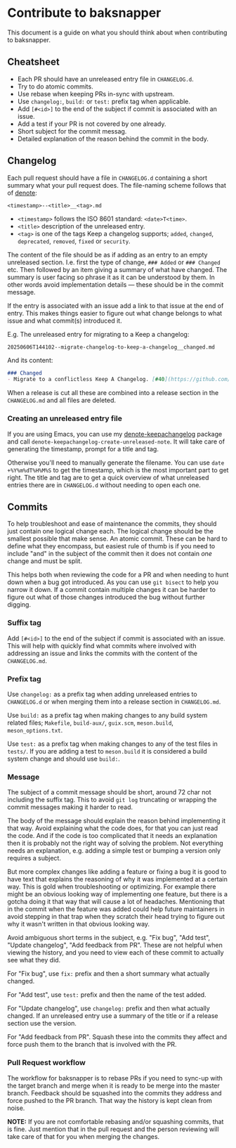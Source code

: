 # Contribute to baksnapper

This document is a guide on what you should think about when contributing to baksnapper.

## Cheatsheet
- Each PR should have an unreleased entry file in `CHANGELOG.d`.
- Try to do atomic commits.
- Use rebase when keeping PRs in-sync with upstream.
- Use `changelog:`, `build:` or `test:` prefix tag when applicable.
- Add `[#<id>]` to the end of the subject if commit is associated with an issue.
- Add a test if your PR is not covered by one already.
- Short subject for the commit messag.
- Detailed explanation of the reason behind the commit in the body.

## Changelog

Each pull request should have a file in `CHANGELOG.d` containing a short summary what your pull request does.  The file-naming scheme follows that of [denote](https://protesilaos.com/emacs/denote#h:4e9c7512-84dc-4dfb-9fa9-e15d51178e5d):
```
<timestamp>--<title>__<tag>.md
```

- `<timestamp>` follows the ISO 8601 standard: `<date>T<time>`.
- `<title>` description of the unreleased entry.
- `<tag>` is one of the tags Keep a changelog supports; `added`, `changed`, `deprecated`, `removed`, `fixed` or `security`.

The content of the file should be as if adding as an entry to an empty unreleased section. I.e. first the type of change, `### Added` or `### Changed` etc.  Then followed by an item giving a summary of what have changed.  The summary is user facing so phrase it as it can be understood by them. In other words avoid implementation details — these should be in the commit message.

If the entry is associated with an issue add a link to that issue at the end of entry.  This makes things easier to figure out what change belongs to what issue and what commit(s) introduced it.

E.g. The unreleased entry for migrating to a Keep a changelog:
```
20250606T144102--migrate-changelog-to-keep-a-changelog__changed.md
```
And its content:
```markdown
### Changed
- Migrate to a conflictless Keep A Changelog. [#40](https://github.com/plattfot/baksnapper/issues/40)
```

When a release is cut all these are combined into a release section in the `CHANGELOG.md` and all files are deleted.

### Creating an unreleased entry file

If you are using Emacs, you can use my [denote-keepachangelog](https://sr.ht/~plattfot/denote-keepachangelog/) package and call `denote-keepachangelog-create-unreleased-note`.  It will take care of generating the timestamp, prompt for a title and tag.

Otherwise you'll need to manually generate the filename.  You can use `date +%Y%m%dT%H%M%S` to get the timestamp, which is the most important part to get right.  The title and tag are to get a quick overview of what unreleased entries there are in `CHANGELOG.d` without needing to open each one.

## Commits

To help troubleshoot and ease of maintenance the commits, they should just contain one logical change each.  The logical change should be the smallest possible that make sense.  An atomic commit.  These can be hard to define what they encompass, but easiest rule of thumb is if you need to include "and" in the subject of the commit then it does not contain _one_ change and must be split.

This helps both when reviewing the code for a PR and when needing to hunt down when a bug got introduced. As you can use `git bisect` to help you narrow it down.  If a commit contain multiple changes it can be harder to figure out what of those changes introduced the bug without further digging.

### Suffix tag

Add `[#<id>]` to the end of the subject if commit is associated with an issue.  This will help with quickly find what commits where involved with addressing an issue and links the commits with the content of the `CHANGELOG.md`.

### Prefix tag

Use `changelog:` as a prefix tag when adding unreleased entries to `CHANGELOG.d` or when merging them into a release section in `CHANGELOG.md`.

Use `build:` as a prefix tag when making changes to any build system related files; `Makefile`, `build-aux/`, `guix.scm`, `meson.build`, `meson_options.txt`.

Use `test:` as a prefix tag when making changes to any of the test files in `tests/`.  If you are adding a test to `meson.build` it is considered a build system change and should use `build:`.

### Message

The subject of a commit message should be short, around 72 char not including the suffix tag.  This to avoid `git log` truncating or wrapping the commit messages making it harder to read.

The body of the message should explain the reason behind implementing it that way.  Avoid explaining what the code does, for that you can just read the code.  And if the code is too complicated that it needs an explanation then it is probably not the right way of solving the problem.  Not everything needs an explanation, e.g. adding a simple test or bumping a version only requires a subject.

But more complex changes like adding a feature or fixing a bug it is good to have text that explains the reasoning of why it was implemented at a certain way.  This is gold when troubleshooting or optimizing.  For example there might be an obvious looking way of implementing one feature, but there is a gotcha doing it that way that will cause a lot of headaches.  Mentioning that in the commit when the feature was added could help future maintainers in avoid stepping in that trap when they scratch their head trying to figure out why it wasn't written in that obvious looking way.

Avoid ambiguous short terms in the subject, e.g. "Fix bug", "Add test", "Update changelog", "Add feedback from PR".  These are not helpful when viewing the history, and you need to view each of these commit to actually see what they did.

For "Fix bug", use `fix:` prefix and then a short summary what actually changed.

For "Add test", use `test:` prefix and then the name of the test added.

For "Update changelog", use `changelog:` prefix and then what actually changed.  If an unreleased entry use a summary of the title or if a release section use the version.

For "Add feedback from PR".  Squash these into the commits they affect and force push them to the branch that is involved with the PR.

### Pull Request workflow

The workflow for baksnapper is to rebase PRs if you need to sync-up with the target branch and merge when it is ready to be merge into the master branch.  Feedback should be squashed into the commits they address and force pushed to the PR branch.  That way the history is kept clean from noise.

**NOTE:** If you are not comfortable rebasing and/or squashing commits, that is fine.  Just mention that in the pull request and the person reviewing will take care of that for you when merging the changes.
